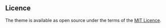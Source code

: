 ## Licence

The theme is available as open source under the terms of the [MIT Licence](https://opensource.org/licenses/MIT).